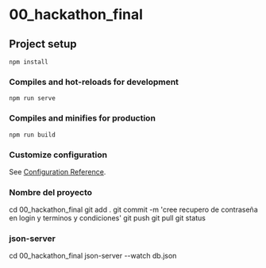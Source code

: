 # 00_hackathon_final

## Project setup

```
npm install
```

### Compiles and hot-reloads for development

```
npm run serve
```

### Compiles and minifies for production

```
npm run build
```

### Customize configuration

See [Configuration Reference](https://cli.vuejs.org/config/).

### Nombre del proyecto

cd 00_hackathon_final
git add .
git commit -m 'cree recupero de contraseña en login y terminos y condiciones'
git push
git pull
git status

### json-server

cd 00_hackathon_final
json-server --watch db.json
